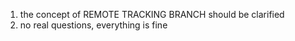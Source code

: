 1. the concept of REMOTE TRACKING BRANCH should be clarified
2. no real questions, everything is fine
